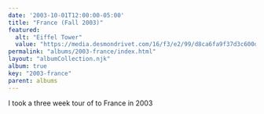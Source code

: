 ```yaml
---
date: '2003-10-01T12:00:00-05:00'
title: "France (Fall 2003)"
featured:
  alt: "Eiffel Tower"
  value: "https://media.desmondrivet.com/16/f3/e2/99/d8ca6fa9f37d3c600df74a94ed47e85a5726663c7fec97f9e1eec0be.jpg"
permalink: "albums/2003-france/index.html"
layout: "albumCollection.njk"
album: true
key: "2003-france"
parent: albums 
---
```


I took a three week tour of to France in 2003
